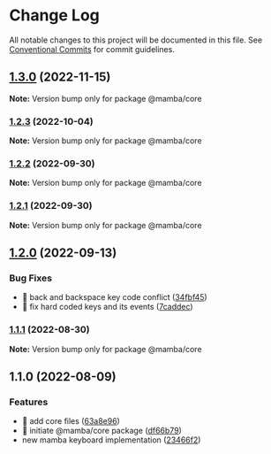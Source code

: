 # Change Log

All notable changes to this project will be documented in this file.
See [Conventional Commits](https://conventionalcommits.org) for commit guidelines.

## [1.3.0](https://github.com/stone-payments/pos-mamba-sdk/compare/@mamba/core@1.2.3...@mamba/core@1.3.0) (2022-11-15)

**Note:** Version bump only for package @mamba/core





### [1.2.3](https://github.com/stone-payments/pos-mamba-sdk/compare/@mamba/core@1.2.2...@mamba/core@1.2.3) (2022-10-04)

**Note:** Version bump only for package @mamba/core





### [1.2.2](https://github.com/stone-payments/pos-mamba-sdk/compare/@mamba/core@1.2.1...@mamba/core@1.2.2) (2022-09-30)

**Note:** Version bump only for package @mamba/core





### [1.2.1](https://github.com/stone-payments/pos-mamba-sdk/compare/@mamba/core@1.2.0...@mamba/core@1.2.1) (2022-09-30)

**Note:** Version bump only for package @mamba/core





## [1.2.0](https://github.com/stone-payments/pos-mamba-sdk/compare/@mamba/core@1.1.1...@mamba/core@1.2.0) (2022-09-13)


### Bug Fixes

* 🐛 back and backspace key code conflict ([34fbf45](https://github.com/stone-payments/pos-mamba-sdk/commit/34fbf45d0b69d420d2ea66e15b7ac45768f76d46))
* 🐛 fix hard coded keys and its events ([7caddec](https://github.com/stone-payments/pos-mamba-sdk/commit/7caddec0f31d60c3fe2adb16970703b4c1ff7765))



### [1.1.1](https://github.com/stone-payments/pos-mamba-sdk/compare/@mamba/core@1.1.0...@mamba/core@1.1.1) (2022-08-30)

**Note:** Version bump only for package @mamba/core





## 1.1.0 (2022-08-09)


### Features

* 🎸 add core files ([63a8e96](https://github.com/stone-payments/pos-mamba-sdk/commit/63a8e96d5f280ff84fd267c713b82cbc84099e79))
* 🎸 initiate @mamba/core package ([df66b79](https://github.com/stone-payments/pos-mamba-sdk/commit/df66b795dd0e85b5754c2f8236d7fb9a198b2d25))
* new mamba keyboard implementation ([23466f2](https://github.com/stone-payments/pos-mamba-sdk/commit/23466f28fbd58067248b308218d4eb91b8889160))
